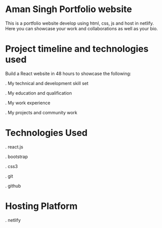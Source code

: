 # Aman Singh Portfolio website
This is a portfolio website develop using html, css, js and host in netlify. Here you can showcase your work and collaborations as well as your bio.

# Project timeline and technologies used
Build a React website in 48 hours to showcase the following:

. My technical and development skill set

. My education and qualification

. My work experience

. My projects and community work

# Technologies Used
. react.js

. bootstrap

. css3

. git

. github

# Hosting Platform
. netlify
